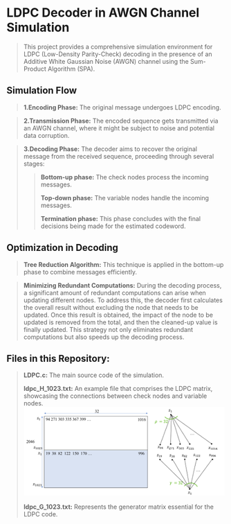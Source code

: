 # LDPC Decoder in AWGN Channel Simulation
>This project provides a comprehensive simulation environment for LDPC (Low-Density Parity-Check) decoding in the presence of an Additive White Gaussian Noise (AWGN) channel using the Sum-Product Algorithm (SPA).
## Simulation Flow
>**1.Encoding Phase:** The original message undergoes LDPC encoding.

>**2.Transmission Phase:** The encoded sequence gets transmitted via an AWGN channel, where it might be subject to noise and potential data corruption.

>**3.Decoding Phase:** The decoder aims to recover the original message from the received sequence, proceeding through several stages:
>
>>**Bottom-up phase:** The check nodes process the incoming messages.
>>
>>**Top-down phase:** The variable nodes handle the incoming messages.
>>
>>**Termination phase:** This phase concludes with the final decisions being made for the estimated codeword.    

## Optimization in Decoding
>**Tree Reduction Algorithm:** This technique is applied in the bottom-up phase to combine messages efficiently.

>**Minimizing Redundant Computations:** During the decoding process, a significant amount of redundant computations can arise when updating different nodes. To address this, the decoder first calculates the overall result without excluding the node that needs to be updated. Once this result is obtained, the impact of the node to be updated is removed from the total, and then the cleaned-up value is finally updated. This strategy not only eliminates redundant computations but also speeds up the decoding process.



## Files in this Repository:
>**LDPC.c:** The main source code of the simulation.
>
>**ldpc_H_1023.txt:** An example file that comprises the LDPC matrix, showcasing the connections between check nodes and variable nodes.
>![image](https://github.com/wzaq4350/LDPC-code/blob/main/Project_LDPC_page8_image.png)
>
>**ldpc_G_1023.txt:** Represents the generator matrix essential for the LDPC code.
